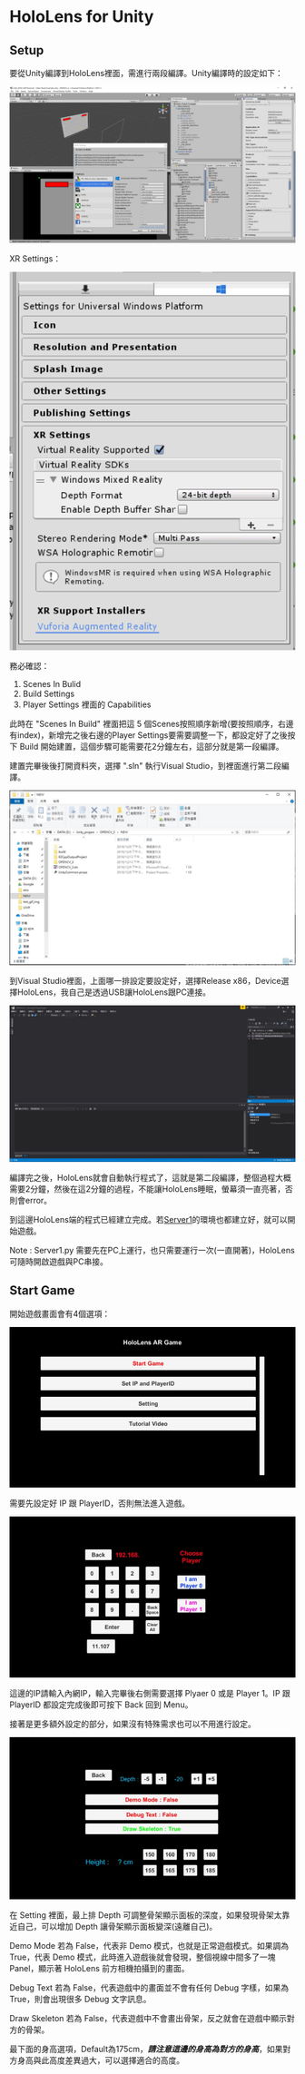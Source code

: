 # HoloLens for Unity
## Setup

要從Unity編譯到HoloLens裡面，需進行兩段編譯。Unity編譯時的設定如下：

![image](../etcs/Unity_Setting.JPG)

XR Settings：

![image](../etcs/Unity_Setting_2.png)

務必確認：
1. Scenes In Bulid
2. Build Settings
3. Player Settings 裡面的 Capabilities

此時在 "Scenes In Build" 裡面把這 5 個Scenes按照順序新增(要按照順序，右邊有index)，新增完之後右邊的Player Settings要需要調整一下，都設定好了之後按下 Build 開始建置，這個步驟可能需要花2分鐘左右，這部分就是第一段編譯。

建置完畢後後打開資料夾，選擇 ".sln" 執行Visual Studio，到裡面進行第二段編譯。

![image](../etcs/Second_Compile.JPG)

到Visual Studio裡面，上面哪一排設定要設定好，選擇Release x86，Device選擇HoloLens，我自己是透過USB讓HoloLens跟PC連接。

![image](../etcs/Second_Compile_VS.JPG)

編譯完之後，HoloLens就會自動執行程式了，這就是第二段編譯，整個過程大概需要2分鐘，然後在這2分鐘的過程，不能讓HoloLens睡眠，螢幕須一直亮著，否則會error。

到這邊HoloLens端的程式已經建立完成。若[Server1](../Server1/README.md)的環境也都建立好，就可以開始遊戲。

Note : Server1.py 需要先在PC上運行，也只需要運行一次(一直開著)，HoloLens可隨時開啟遊戲與PC串接。

## Start Game

開始遊戲畫面會有4個選項：

![image](../etcs/Menu.JPG)

需要先設定好 IP 跟 PlayerID，否則無法進入遊戲。

![image](../etcs/SetIP.JPG)

這邊的IP請輸入內網IP，輸入完畢後右側需要選擇 Plyaer 0 或是 Player 1。IP 跟 PlayerID 都設定完成後即可按下 Back 回到 Menu。

接著是更多額外設定的部分，如果沒有特殊需求也可以不用進行設定。

![image](../etcs/Setting.JPG)

在 Setting 裡面，最上排 Depth 可調整骨架顯示面板的深度，如果發現骨架太靠近自己，可以增加 Depth 讓骨架顯示面板變深(遠離自己)。

Demo Mode 若為 False，代表非 Demo 模式，也就是正常遊戲模式。如果調為 True，代表 Demo 模式，此時進入遊戲後就會發現，整個視線中間多了一塊 Panel，顯示著 HoloLens 前方相機拍攝到的畫面。

Debug Text 若為 False，代表遊戲中的畫面並不會有任何 Debug 字樣，如果為 True，則會出現很多 Debug 文字訊息。

Draw Skeleton 若為 False，代表遊戲中不會畫出骨架，反之就會在遊戲中顯示對方的骨架。

最下面的身高選項，Default為175cm，***請注意這邊的身高為對方的身高***，如果對方身高與此高度差異過大，可以選擇適合的高度。
